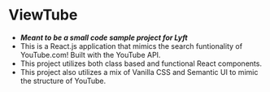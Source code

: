 # ViewTube 
* ***Meant to be a small code sample project for Lyft***
* This is a React.js application that mimics the search funtionality of YouTube.com! Built with the YouTube API.
* This project utilizes both class based and functional React components.
* This project also utilizes a mix of Vanilla CSS and Semantic UI to mimic the structure of YouTube.


